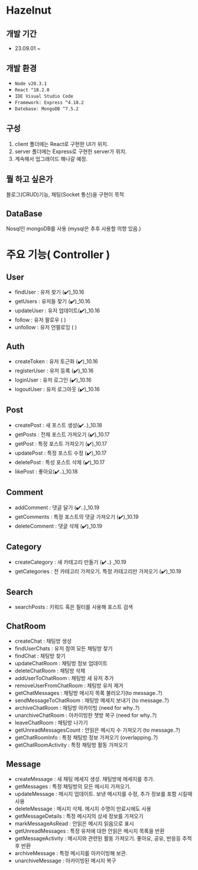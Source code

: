 # Hazelnut

## 개발 기간

- 23.09.01 ~

## 개발 환경

- `Node v20.3.1`
- `React ^18.2.0`
- `IDE Visual Studio Code`
- `Framework: Express ^4.18.2`
- `Datebase: MongoDB ^7.5.2`

## 구성

1. client 폴더에는 React로 구현한 UI가 위치.
2. server 폴더에는 Express로 구현한 server가 위치.
3. 계속해서 업그래이드 해나갈 예정.

## 뭘 하고 싶은가

블로그(CRUD)기능, 채팅(Socket 통신)을 구현이 목적

## DataBase

Nosql인 mongoDB를 사용
(mysql은 추후 사용할 의향 있음.)

# 주요 기능( Controller )

## User

- findUser : 유저 찾기 (✔️)\_10.16
- getUsers : 유저들 찾기 (✔️)\_10.16
- updateUser : 유저 업데이트(✔️)\_10.16
- follow : 유저 팔로우 ( )
- unfollow : 유저 언팔로잉 ( )

## Auth

- createToken : 유저 토근화 (✔️)\_10.16
- registerUser : 유저 등록 (✔️)\_10.16
- loginUser : 유저 로그인 (✔️)\_10.16
- logoutUser : 유저 로그아웃 (✔️)\_10.16

## Post

- createPost : 새 포스트 생성(✔️..)\_10.18
- getPosts : 전체 포스트 가져오기 (✔️)\_10.17
- getPost : 특정 포스트 가져오기 (✔️)\_10.17
- updatePost : 특정 포스트 수정 (✔️)\_10.17
- deletePost : 특성 포스트 삭제 (✔️)\_10.17
- likePost : 좋아요(✔️..)\_10.18

## Comment

- addComment : 댓글 달기 (✔️..)\_10.19
- getComments : 특정 포스트의 댓글 가져오기 (✔️)\_10.19
- deleteComment : 댓글 삭제 (✔️)\_10.19

## Category

- createCategory : 새 카테고리 만들기 (✔️..) \_10.19
- getCategories : 전 카테고리 가져오기. 특정 카테고리만 가져오기 (✔️)\_10.19

## Search

- searchPosts : 키워드 혹은 필터를 사용해 포스트 검색

## ChatRoom

- createChat : 채팅방 생성
- findUserChats : 유저 참여 모든 채팅방 찾기
- findChat : 채팅방 찾기
- updateChatRoom : 채팅방 정보 업데이트
- deleteChatRoom : 채팅방 삭제
- addUserToChatRoom : 채팅방 새 유저 추가
- removeUserFromChatRoom : 채팅방 유저 제거
- getChatMessages : 채팅방 메시지 목록 불러오기(to message..?)
- sendMessageToChatRoom : 채팅방 메세지 보내기 (to message..?)
- archiveChatRoom : 채팅방 아카이빙 (need for why..?)
- unarchiveChatRoom : 아카이빙한 챗방 복구 (need for why..?)
- leaveChatRoom : 채팅방 나가기
- getUnreadMessagesCount : 안읽은 메시지 수 가져오기 (to message..?)
- getChatRoomInfo : 특정 채팅방 정보 가져오기 (overlapping..?)
- getChatRoomActivity : 특정 채팅방 활동 가져오기

## Message

- createMessage : 새 채팅 메세지 생성. 채팅방에 메세지를 추가.
- getMessages : 특정 채팅방의 모든 메시지 가져오기.
- updateMessage : 메시지 업데이트. 보낸 메시지를 수정, 추가 정보를 포함 시킬때 사용
- deleteMessage : 메시지 삭제. 메시지 수명이 만료시에도 사용
- getMessageDetails : 특정 메시지의 상세 정보를 가져오기
- markMessageAsRead : 안읽은 메시지 읽음으로 표시
- getUnreadMessages : 특정 유저에 대한 안읽은 메시지 목록을 반환
- getMessageActivity : 메시지와 관련된 활동 가져오기. 좋아요, 공유, 반응등 추척 후 반환
- archiveMessage : 특정 메시지를 아카이빙해 보관.
- unarchiveMessage : 아카이빙된 메시지 복구
